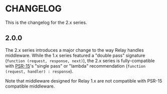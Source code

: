 # CHANGELOG

This is the changelog for the 2.x series.

## 2.0.0

The 2.x series introduces a major change to the way Relay handles middleware. While the 1.x series featured a "double
pass" signature (`function (request, response, next)`), the 2.x series is fully-compatible with
[PSR-15](https://www.php-fig.org/psr/psr-15/)'s "single pass" or "lambda" recommendation
(`function (request, handler) : response`).

Note that middleware designed for Relay 1.x are not compatible with PSR-15 compatible middleware.
